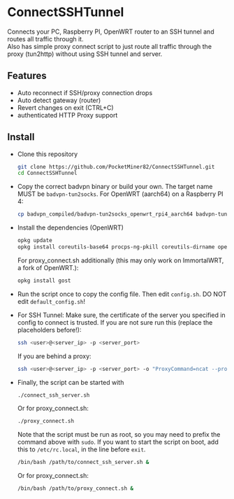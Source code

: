 # ConnectSSHTunnel
Connects your PC, Raspberry PI, OpenWRT router to an SSH tunnel and routes all traffic through it.<br>
Also has simple proxy connect script to just route all traffic through the proxy (tun2http) without using SSH tunnel and server.

## Features
* Auto reconnect if SSH/proxy connection drops
* Auto detect gateway (router)
* Revert changes on exit (CTRL+C)
* authenticated HTTP Proxy support

## Install
* Clone this repository
  ```bash
  git clone https://github.com/PocketMiner82/ConnectSSHTunnel.git
  cd ConnectSSHTunnel
  ```
* Copy the correct badvpn binary or build your own. The target name MUST be `badvpn-tun2socks`. For OpenWRT (aarch64) on a Raspberry PI 4:
  ```bash
  cp badvpn_compiled/badvpn-tun2socks_openwrt_rpi4_aarch64 badvpn-tun2socks
  ```
* Install the dependencies (OpenWRT)
  ```bash
  opkg update
  opkg install coreutils-base64 procps-ng-pkill coreutils-dirname openvpn ncat openssh-client sshpass bash
  ```
  For proxy_connect.sh additionally (this may only work on ImmortalWRT, a fork of OpenWRT.):
  ```bash
  opkg install gost
  ```
* Run the script once to copy the config file. Then edit `config.sh`. DO NOT edit `default_config.sh`!
* For SSH Tunnel: Make sure, the certificate of the server you specified in config to connect is trusted. If you are not sure run this (replace the placeholders before!):
  ```bash
  ssh <user>@<server_ip> -p <server_port>
  ```
  If you are behind a proxy:
  ```bash
  ssh <user>@<server_ip> -p <server_port> -o "ProxyCommand=ncat --proxy-type http --proxy <proxy_ip>:<proxy_port> --proxy-auth <proxy_user>:<proxy_password> %h %p"
  ```
* Finally, the script can be started with
  ```bash
  ./connect_ssh_server.sh
  ```

  Or for proxy_connect.sh:
  ```bash
  ./proxy_connect.sh
  ```

  Note that the script must be run as root, so you may need to prefix the command above with `sudo`.
  If you want to start the script on boot, add this to `/etc/rc.local`, in the line before `exit`.
  ```bash
  /bin/bash /path/to/connect_ssh_server.sh &
  ```
  Or for proxy_connect.sh:
  ```bash
  /bin/bash /path/to/proxy_connect.sh &
  ```
